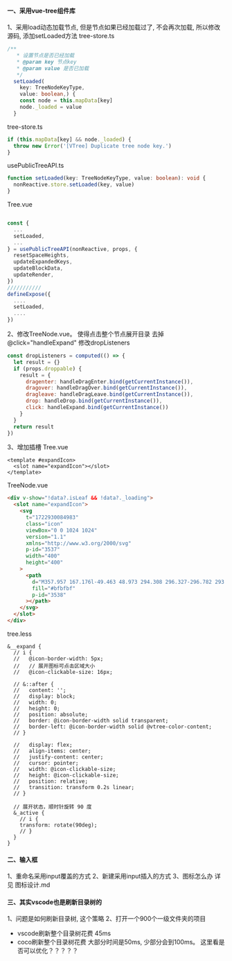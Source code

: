 #### 一、采用vue-tree组件库

1、采用load动态加载节点, 但是节点如果已经加载过了, 不会再次加载, 所以修改源码, 添加setLoaded方法
tree-store.ts

```typescript
/**
   * 设置节点是否已经加载
   * @param key 节点key
   * @param value 是否已加载
   */
  setLoaded(
    key: TreeNodeKeyType,
    value: boolean,) {
    const node = this.mapData[key]
    node._loaded = value
  }
```

tree-store.ts

```typescript
if (this.mapData[key] && node._loaded) {
  throw new Error('[VTree] Duplicate tree node key.')
}
```

usePublicTreeAPI.ts

```typescript
function setLoaded(key: TreeNodeKeyType, value: boolean): void {
  nonReactive.store.setLoaded(key, value)
}
```

Tree.vue

```typescript

const {
  ...
  setLoaded,
  ...
} = usePublicTreeAPI(nonReactive, props, {
  resetSpaceHeights,
  updateExpandedKeys,
  updateBlockData,
  updateRender,
})
///////////
defineExpose({
  ....
  setLoaded,
  ....
})
```

2、修改TreeNode.vue。 使得点击整个节点展开目录
去掉@click="handleExpand"
修改dropListeners

```js
const dropListeners = computed(() => {
  let result = {}
  if (props.droppable) {
    result = {
      dragenter: handleDragEnter.bind(getCurrentInstance()),
      dragover: handleDragOver.bind(getCurrentInstance()),
      dragleave: handleDragLeave.bind(getCurrentInstance()),
      drop: handleDrop.bind(getCurrentInstance()),
      click: handleExpand.bind(getCurrentInstance())
    }
  }
  return result
})
```

3、增加插槽
Tree.vue

```vue
<template #expandIcon>
  <slot name="expandIcon"></slot>
</template>
```

TreeNode.vue

```html
<div v-show="!data?.isLeaf && !data?._loading">
  <slot name="expandIcon">
    <svg
      t="1722930084983"
      class="icon"
      viewBox="0 0 1024 1024"
      version="1.1"
      xmlns="http://www.w3.org/2000/svg"
      p-id="3537"
      width="400"
      height="400"
    >
      <path
        d="M357.957 167.176l-49.463 48.973 294.308 296.327-296.782 293.831 49.044 49.381 346.239-342.809z"
        fill="#bfbfbf"
        p-id="3538"
      ></path>
    </svg>
  </slot>
</div>
```

tree.less

```less
&__expand {
  // i {
  //   @icon-border-width: 5px;
  //   // 展开图标可点击区域大小
  //   @icon-clickable-size: 16px;

  // &::after {
  //   content: '';
  //   display: block;
  //   width: 0;
  //   height: 0;
  //   position: absolute;
  //   border: @icon-border-width solid transparent;
  //   border-left: @icon-border-width solid @vtree-color-content;
  // }

  //   display: flex;
  //   align-items: center;
  //   justify-content: center;
  //   cursor: pointer;
  //   width: @icon-clickable-size;
  //   height: @icon-clickable-size;
  //   position: relative;
  //   transition: transform 0.2s linear;
  // }

  // 展开状态，顺时针旋转 90 度
  &_active {
    // i {
    transform: rotate(90deg);
    // }
  }
}
```

#### 二、输入框

1、重命名采用input覆盖的方式
2、新建采用input插入的方式
3、图标怎么办 详见 图标设计.md


#### 三、其实vscode也是刷新目录树的
1、问题是如何刷新目录树, 这个策略
2、打开一个900个一级文件夹的项目
- vscode刷新整个目录树花费 45ms
- coco刷新整个目录树花费 大部分时间是50ms, 少部分会到100ms。 这里看是否可以优化？？？？？

<!-- 刷新资源管理器的内容，以从磁盘获取有关文件结构的最新数据。如果项目被传递，我们只刷新树的那一层，否则我们做一个完整的刷新。 -->
